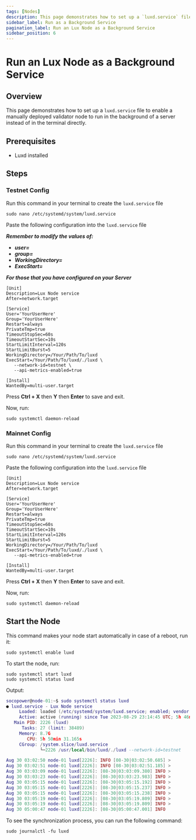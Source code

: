 ```yaml
---
tags: [Nodes]
description: This page demonstrates how to set up a `luxd.service` file to enable a manually deployed validator node to run in the background of a server instead of in the terminal directly.
sidebar_label: Run as a Background Service
pagination_label: Run an Lux Node as a Background Service
sidebar_position: 6
---
```

# Run an Lux Node as a Background Service

## Overview

This page demonstrates how to set up a `luxd.service` file to
enable a manually deployed validator node to run in the background of
a server instead of in the terminal directly.

## Prerequisites

- Luxd installed

## Steps

### Testnet Config

Run this command in your terminal to create the `luxd.service` file

```shell
sudo nano /etc/systemd/system/luxd.service
```

Paste the following configuration into the `luxd.service` file

***Remember to modify the values of:***

- ***user=***
- ***group=***
- ***WorkingDirectory=***
- ***ExecStart=***

***For those that you have configured on your Server***

```shell
[Unit]
Description=Lux Node service
After=network.target

[Service]
User='YourUserHere'
Group='YourUserHere'
Restart=always
PrivateTmp=true
TimeoutStopSec=60s
TimeoutStartSec=10s
StartLimitInterval=120s
StartLimitBurst=5
WorkingDirectory=/Your/Path/To/luxd
ExecStart=/Your/Path/To/luxd/./luxd \  
   --network-id=testnet \
   --api-metrics-enabled=true 

[Install]
WantedBy=multi-user.target
```

Press **Ctrl + X** then **Y** then **Enter** to save and exit.

Now, run:

```shell
sudo systemctl daemon-reload
```

### Mainnet Config

Run this command in your terminal to create the `luxd.service` file

```shell
sudo nano /etc/systemd/system/luxd.service
```

Paste the following configuration into the `luxd.service` file

```shell
[Unit]
Description=Lux Node service
After=network.target

[Service]
User='YourUserHere'
Group='YourUserHere'
Restart=always
PrivateTmp=true
TimeoutStopSec=60s
TimeoutStartSec=10s
StartLimitInterval=120s
StartLimitBurst=5
WorkingDirectory=/Your/Path/To/luxd
ExecStart=/Your/Path/To/luxd/./luxd \
   --api-metrics-enabled=true

[Install]
WantedBy=multi-user.target
```

Press **Ctrl + X** then **Y** then **Enter** to save and exit.

Now, run:

```shell
sudo systemctl daemon-reload
```

## Start the Node

This command makes your node start automatically in case of a reboot, run it:

```shell
sudo systemctl enable luxd
```

To start the node, run:

```shell
sudo systemctl start luxd
sudo systemctl status luxd
```

Output:

```Lua
socopower@node-01:~$ sudo systemctl status luxd
● luxd.service - Lux Node service
     Loaded: loaded (/etc/systemd/system/luxd.service; enabled; vendor p>
     Active: active (running) since Tue 2023-08-29 23:14:45 UTC; 5h 46min ago
   Main PID: 2226 (luxd)
      Tasks: 27 (limit: 38489)
     Memory: 8.7G
        CPU: 5h 50min 31.165s
     CGroup: /system.slice/luxd.service
             └─2226 /usr/local/bin/luxd/./luxd --network-id=testnet

Aug 30 03:02:50 node-01 luxd[2226]: INFO [08-30|03:02:50.685] >
Aug 30 03:02:51 node-01 luxd[2226]: INFO [08-30|03:02:51.185] >
Aug 30 03:03:09 node-01 luxd[2226]: [08-30|03:03:09.380] INFO >
Aug 30 03:03:23 node-01 luxd[2226]: [08-30|03:03:23.983] INFO >
Aug 30 03:05:15 node-01 luxd[2226]: [08-30|03:05:15.192] INFO >
Aug 30 03:05:15 node-01 luxd[2226]: [08-30|03:05:15.237] INFO >
Aug 30 03:05:15 node-01 luxd[2226]: [08-30|03:05:15.238] INFO >
Aug 30 03:05:19 node-01 luxd[2226]: [08-30|03:05:19.809] INFO >
Aug 30 03:05:19 node-01 luxd[2226]: [08-30|03:05:19.809] INFO >
Aug 30 05:00:47 node-01 luxd[2226]: [08-30|05:00:47.001] INFO
```

To see the synchronization process, you can run the following command:

```shell
sudo journalctl -fu luxd
```
